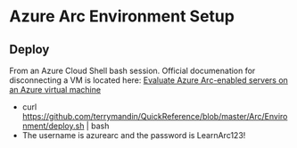 # Azure Arc Environment Setup

## Deploy 

From an Azure Cloud Shell bash session.  Official documenation for disconnecting a VM is located here: [Evaluate Azure Arc-enabled servers on an Azure virtual machine](https://learn.microsoft.com/en-us/azure/azure-arc/servers/plan-evaluate-on-azure-virtual-machine)

- curl https://github.com/terrymandin/QuickReference/blob/master/Arc/Environment/deploy.sh | bash
- The username is azurearc and the password is LearnArc123!
